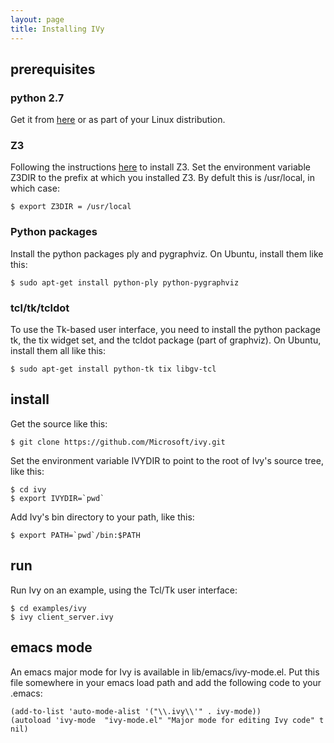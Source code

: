 ```yaml
---
layout: page
title: Installing IVy
---
```

## prerequisites

### python 2.7

Get it from [here](https://www.python.org/downloads) or as part of
your Linux distribution.

### Z3

Following the instructions [here](https://github.com/Z3Prover/z3) to
install Z3. Set the environment variable Z3DIR to the prefix at which
you installed Z3. By defult this is /usr/local, in which case:

    $ export Z3DIR = /usr/local

### Python packages

Install the python packages ply and pygraphviz. On Ubuntu, install them
like this:

    $ sudo apt-get install python-ply python-pygraphviz

### tcl/tk/tcldot

To use the Tk-based user interface, you need to install the python
package tk, the tix widget set, and the tcldot package (part of
graphviz). On Ubuntu, install them all like this:

    $ sudo apt-get install python-tk tix libgv-tcl

## install

Get the source like this:

    $ git clone https://github.com/Microsoft/ivy.git

Set the environment variable IVYDIR to point to the root of Ivy's
source tree, like this:

    $ cd ivy
    $ export IVYDIR=`pwd`

Add Ivy's bin directory to your path, like this:

    $ export PATH=`pwd`/bin:$PATH

## run

Run Ivy on an example, using the Tcl/Tk user interface:

    $ cd examples/ivy
    $ ivy client_server.ivy

## emacs mode

An emacs major mode for Ivy is available in lib/emacs/ivy-mode.el. Put this file
somewhere in your emacs load path and add the following code to your
.emacs:

    (add-to-list 'auto-mode-alist '("\\.ivy\\'" . ivy-mode))
    (autoload 'ivy-mode  "ivy-mode.el" "Major mode for editing Ivy code" t nil)




